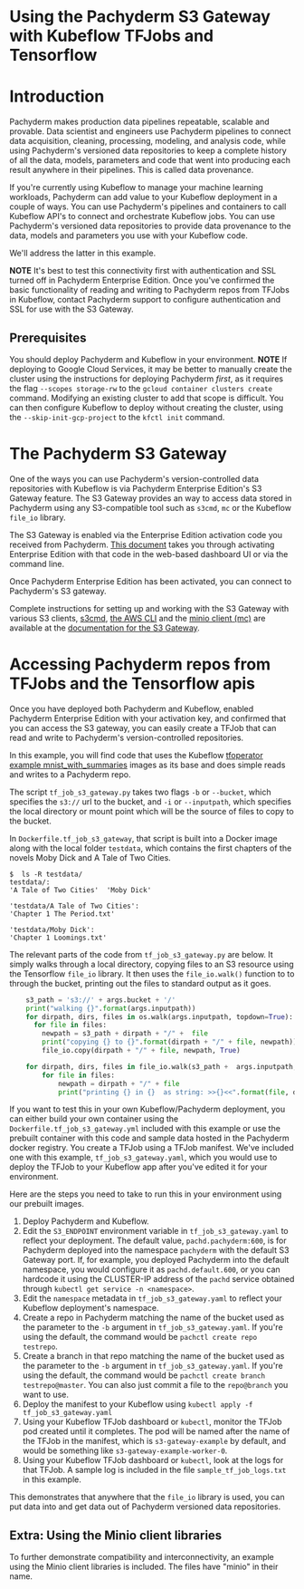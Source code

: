# Using the Pachyderm S3 Gateway with Kubeflow TFJobs and Tensorflow

# Introduction

Pachyderm makes production data pipelines repeatable, scalable and provable.
Data scientist and engineers use Pachyderm pipelines to connect data acquisition, cleaning, processing, modeling, and analysis code,
while using Pachyderm's versioned data repositories to keep a complete history of all the data, models, parameters and code
that went into producing each result anywhere in their pipelines. 
This is called data provenance.

If you're currently using Kubeflow to manage your machine learning workloads,
Pachyderm can add value to your Kubeflow deployment in a couple of ways.
You can use Pachyderm's pipelines and containers to call Kubeflow API's to connect and orchestrate Kubeflow jobs.
You can use Pachyderm's versioned data repositories to provide data provenance to the data, models and parameters you use with your Kubeflow code.

We'll address the latter in this example.

**NOTE**
It's best to test this connectivity first with authentication and SSL turned off in Pachyderm Enterprise Edition.
Once you've confirmed the basic functionality of reading and writing to Pachyderm repos from TFJobs in Kubeflow,
contact Pachyderm support to configure authentication and SSL for use with the S3 Gateway.

## Prerequisites

You should deploy Pachyderm and Kubeflow in your environment.
**NOTE**
If deploying to Google Cloud Services, it may be better to manually create the cluster using the instructions for deploying Pachyderm *first*, 
as it requires the flag `--scopes storage-rw` to the `gcloud container clusters create` command.
Modifying an existing cluster to add that scope is difficult. 
You can then configure Kubeflow to deploy without creating the cluster,
using the `--skip-init-gcp-project` to the `kfctl init` command.


# The Pachyderm S3 Gateway

One of the ways you can use Pachyderm's version-controlled data repositories with Kubeflow is via Pachyderm Enterprise Edition's S3 Gateway feature.
The S3 Gateway provides an way to access data stored in Pachyderm using any S3-compatible tool such as `s3cmd`, `mc` or the Kubeflow `file_io` library.

The S3 Gateway is enabled via the Enterprise Edition activation code you received from Pachyderm.
[This document](http://docs.pachyderm.io/en/latest/enterprise/deployment.html) takes you through activating Enterprise Edition with that code 
in the web-based dashboard UI or via the command line.

Once Pachyderm Enterprise Edition has been activated, 
you can connect to Pachyderm's S3 gateway.

Complete instructions for setting up and working with the S3 Gateway with various S3 clients, [s3cmd](https://github.com/s3tools/s3cmd), [the AWS CLI](https://aws.amazon.com/cli/) and the [minio client (mc)](https://github.com/minio/mc) are available at the [documentation for the S3 Gateway](http://docs.pachyderm.io/en/latest/enterprise/s3gateway.html).

# Accessing Pachyderm repos from TFJobs and the Tensorflow apis

Once you have deployed both Pachyderm and Kubeflow,
enabled Pachyderm Enterprise Edition with your activation key,
and confirmed that you can access the S3 gateway,
you can easily create a TFJob that can read and write to Pachyderm's version-controlled repositories.

In this example, 
you will find code that uses the Kubeflow [tfoperator example mnist_with_summaries](https://github.com/kubeflow/tf-operator/tree/master/examples/v1beta2/mnist_with_summaries) images as its base and
does simple reads and writes to a Pachyderm repo.

The script `tf_job_s3_gateway.py` takes two flags `-b` or `--bucket`, 
which specifies the `s3://` url to the bucket, and
`-i` or `--inputpath`, 
which specifies the local directory or mount point which will be the source of files to copy to the bucket.

In `Dockerfile.tf_job_s3_gateway`, 
that script is built into a Docker image
along with the local folder `testdata`, 
which contains the first chapters of the novels Moby Dick and A Tale of Two Cities.
```
$  ls -R testdata/
testdata/:
'A Tale of Two Cities'	'Moby Dick'

'testdata/A Tale of Two Cities':
'Chapter 1 The Period.txt'

'testdata/Moby Dick':
'Chapter 1 Loomings.txt'
```

The relevant parts of the code from  `tf_job_s3_gateway.py` are below.
It simply walks through a local directory,
copying files to an S3 resource using the Tensorflow `file_io` library.
It then uses the `file_io.walk()` function to to through the bucket,
printing out the files to standard output as it goes.

```python
    s3_path = 's3://' + args.bucket + '/'
    print("walking {}".format(args.inputpath))
    for dirpath, dirs, files in os.walk(args.inputpath, topdown=True):   
      for file in files:
        newpath = s3_path + dirpath + "/" +  file
        print("copying {} to {}".format(dirpath + "/" + file, newpath))
        file_io.copy(dirpath + "/" + file, newpath, True)

    for dirpath, dirs, files in file_io.walk(s3_path +  args.inputpath, True):
        for file in files:
            newpath = dirpath + "/" + file
            print("printing {} in {}  as string: >>{}<<".format(file, dirpath, file_io.read_file_to_string(newpath, False)))
```

If you want to test this in your own Kubeflow/Pachyderm deployment, 
you can either build your own container using the `Dockerfile.tf_job_s3_gateway.yml` included with this example or
use the prebuilt container with this code and sample data hosted in the Pachyderm docker registry.
You create a TFJob using a TFJob manifest.
We've included one with this example, 
`tf_job_s3_gateway.yaml`, 
which you would use to deploy the TFJob to your Kubeflow app
after you've edited it for your environment.

Here are the steps you need to take to run this in your environment using our prebuilt images.

1. Deploy Pachyderm and Kubeflow.
2. Edit the `S3_ENDPOINT` environment variable in `tf_job_s3_gateway.yaml` to reflect your deployment.
   The default value,
   `pachd.pachyderm:600`, 
   is for Pachyderm deployed into the namespace `pachyderm` with the default S3 Gateway port.
   If, 
   for example, 
   you deployed Pachyderm into the default namespace,
   you would configure it as `pachd.default.600`, 
   or you can hardcode it using the CLUSTER-IP address of the `pachd` service obtained through `kubectl get service -n <namespace>`.
3. Edit the `namespace` metadata  in `tf_job_s3_gateway.yaml` to reflect your Kubeflow deployment's namespace.
4. Create a repo in Pachyderm matching the name of the bucket used as the parameter to the `-b` argument in `tf_job_s3_gateway.yaml`.
   If you're using the default, the command would be `pachctl create repo testrepo`.
5. Create a branch in that repo matching the name of the bucket used as the parameter to the `-b` argument in `tf_job_s3_gateway.yaml`.
   If you're using the default, the command would be `pachctl create branch testrepo@master`.
   You can also just commit a file to the `repo@branch` you want to use.
6. Deploy the manifest to your Kubeflow using  `kubectl apply -f tf_job_s3_gateway.yaml`
7. Using your Kubeflow TFJob dashboard or `kubectl`, monitor the TFJob pod created until it completes.
   The pod will be named after the name of the TFJob in the manifest,
   which is `s3-gateway-example` by default, 
   and would be something like `s3-gateway-example-worker-0`.
8. Using your Kubeflow TFJob dashboard or `kubectl`, look at the logs for that TFJob.
   A sample log is included in the file `sample_tf_job_logs.txt` in this example.

This demonstrates that anywhere that the `file_io` library is used, 
you can put data into and get data out of Pachyderm versioned data repositories.

## Extra: Using the Minio client libraries

To further demonstrate compatibility and interconnectivity,
an example using the Minio client libraries is included.
The files have "minio" in their name.










